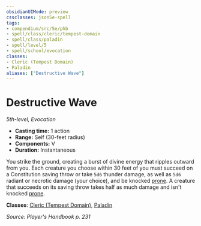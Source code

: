 ```yaml
---
obsidianUIMode: preview
cssclasses: json5e-spell
tags:
- compendium/src/5e/phb
- spell/class/cleric/tempest-domain
- spell/class/paladin
- spell/level/5
- spell/school/evocation
classes:
- Cleric (Tempest Domain)
- Paladin
aliases: ["Destructive Wave"]
---
```

# Destructive Wave
*5th-level, Evocation*  

- **Casting time:** 1 action
- **Range:** Self (30-feet radius)
- **Components:** V
- **Duration:** Instantaneous

You strike the ground, creating a burst of divine energy that ripples outward from you. Each creature you choose within 30 feet of you must succeed on a Constitution saving throw or take `5d6` thunder damage, as well as `5d6` radiant or necrotic damage (your choice), and be knocked [prone](conditions.md#prone). A creature that succeeds on its saving throw takes half as much damage and isn't knocked [prone](conditions.md#prone).

**Classes**: [Cleric (Tempest Domain)](cleric-tempest-domain.md), [Paladin](paladin.md)

*Source: Player's Handbook p. 231*